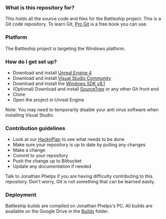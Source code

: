 ### What is this repository for?

This holds all the source code and files for the Battleship project. This is a Git code repository. To learn Git, [Pro Git](https://git-scm.com/book/en/v2) is a free book you can use.

### Platform

The Battleship project is targeting the Windows platform.

### How do I get set up?

* Download and install [Unreal Engine 4](https://www.unrealengine.com/dashboard)
* Download and install [Visual Studio Community](https://www.visualstudio.com/vs/)
* Download and install the [Windows SDK v8.1](https://developer.microsoft.com/en-us/windows/downloads/windows-8-1-sdk)
* (Optional) Download and install [SourceTree](https://www.sourcetreeapp.com/) or any other Git front end
* Clone
* Open the project in Unreal Engine

Note: You may need to temporarily disable your anti virus software when installing Visual Studio.

### Contribution guidelines

* Look at our [HacknPlan](https://app.hacknplan.com/p/16781/) to see what needs to be done
* Make sure your repository is up to date by pulling any changes
* Make a change
* Commit to your repository
* Push the change up to Bitbucket
* Update any documentation if needed

Talk to Jonathan Phelps if you are having difficulty contributing to this repository. Don't worry, Git is not something that can be learned easily.

### Deployment

Battleship builds are compiled on Jonathan Phelps's PC. All builds are available on the Google Drive in the [Builds](https://drive.google.com/open?id=0BzpWTGf4O9yHUExuQkNkdUVacmM) folder.